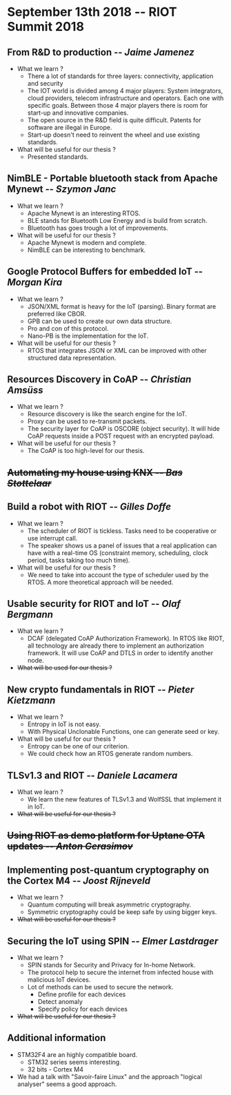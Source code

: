 # September 13th 2018 -- RIOT Summit 2018

## From R&D to production -- _Jaime Jamenez_

- What we learn ?
  - There a lot of standards for three layers: connectivity, application and security
  - The IOT world is divided among 4 major players: System integrators, cloud providers, telecom infrastructure and operators. Each one with specific goals. Between those 4 major players there is room for start-up and innovative companies.
  - The open source in the R&D field is quite difficult. Patents for software are illegal in Europe.
  - Start-up doesn't need to reinvent the wheel and use existing standards.
- What will be useful for our thesis ?
  - Presented standards.

## NimBLE - Portable bluetooth stack from Apache Mynewt -- _Szymon Janc_

- What we learn ?
  - Apache Mynewt is an interesting RTOS.
  - BLE stands for Bluetooth Low Energy and is build from scratch.
  - Bluetooth has goes trough a lot of improvements.
- What will be useful for our thesis ?
  - Apache Mynewt is modern and complete.
  - NimBLE can be interesting to benchmark.

## Google Protocol Buffers for embedded IoT -- _Morgan Kira_

- What we learn ?
  - JSON/XML format is heavy for the IoT (parsing). Binary format are preferred like CBOR.
  - GPB can be used to create our own data structure.
  - Pro and con of this protocol.
  - Nano-PB is the implementation for the IoT.
- What will be useful for our thesis ?
  - RTOS that integrates JSON or XML can be improved with other structured data representation.

## Resources Discovery in CoAP -- _Christian Amsüss_

- What we learn ?
  - Resource discovery is like the search engine for the IoT.
  - Proxy can be used to re-transmit packets.
  - The security layer for CoAP is OSCORE (object security). It will hide CoAP requests inside a POST request with an encrypted payload.
- What will be useful for our thesis ?
  - The CoAP is too high-level for our thesis.

## ~~Automating my house using KNX -- _Bas Stottelaar_~~

## Build a robot with RIOT -- _Gilles Doffe_

- What we learn ?
  - The scheduler of RIOT is tickless. Tasks need to be cooperative or use interrupt call.
  - The speaker shows us a panel of issues that a real application can have with a real-time OS (constraint memory, scheduling, clock period, tasks taking too much time).
- What will be useful for our thesis ?
  - We need to take into account the type of scheduler used by the RTOS. A more theoretical approach will be needed.

## Usable security for RIOT and IoT -- _Olaf Bergmann_

- What we learn ?
  - DCAF (delegated CoAP Authorization Framework). In RTOS like RIOT, all technology are already there to implement an authorization framework. It will use CoAP and DTLS in order to identify another node.
- ~~What will be used for our thesis ?~~

## New crypto fundamentals in RIOT -- _Pieter Kietzmann_

- What we learn ?
  - Entropy in IoT is not easy.
  - With Physical Unclonable Functions, one can generate seed or key.
- What will be useful for our thesis ?
  - Entropy can be one of our criterion.
  - We could check how an RTOS generate random numbers.

## TLSv1.3 and RIOT -- _Daniele Lacamera_

- What we learn ?
  - We learn the new features of TLSv1.3 and WolfSSL that implement it in IoT.
- ~~What will be useful for our thesis ?~~

## ~~Using RIOT as demo platform for Uptane OTA updates -- _Anton Gerasimov_~~

## Implementing post-quantum cryptography on the Cortex M4 -- _Joost Rijneveld_

- What we learn ?
  - Quantum computing will break asymmetric cryptography.
  - Symmetric cryptography could be keep safe by using bigger keys.
- ~~What will be useful for our thesis ?~~

## Securing the IoT using SPIN -- _Elmer Lastdrager_

- What we learn ?
  - SPIN stands for Security and Privacy for In-home Network.
  - The protocol help to secure the internet from infected house with malicious IoT devices.
  - Lot of methods can be used to secure the network.
    - Define profile for each devices
    - Detect anomaly
    - Specify policy for each devices
- ~~What will be useful for our thesis ?~~

## Additional information

- STM32F4 are an highly compatible board.
  - STM32 series seems interesting.
  - 32 bits - Cortex M4
- We had a talk with "Savoir-faire Linux" and the approach "logical analyser" seems a good approach.
